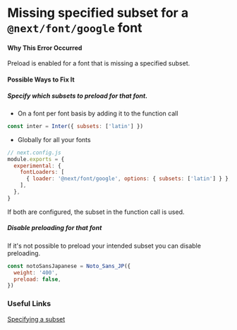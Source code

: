 # Missing specified subset for a `@next/font/google` font

#### Why This Error Occurred

Preload is enabled for a font that is missing a specified subset.

#### Possible Ways to Fix It

##### Specify which subsets to preload for that font.

- On a font per font basis by adding it to the function call

```js
const inter = Inter({ subsets: ['latin'] })
```

- Globally for all your fonts

```js
// next.config.js
module.exports = {
  experimental: {
    fontLoaders: [
      { loader: '@next/font/google', options: { subsets: ['latin'] } },
    ],
  },
}
```

If both are configured, the subset in the function call is used.

##### Disable preloading for that font

If it's not possible to preload your intended subset you can disable preloading.

```js
const notoSansJapanese = Noto_Sans_JP({
  weight: '400',
  preload: false,
})
```

### Useful Links

[Specifying a subset](https://nextjs.org/docs/basic-features/font-optimization#specifying-a-subset)
